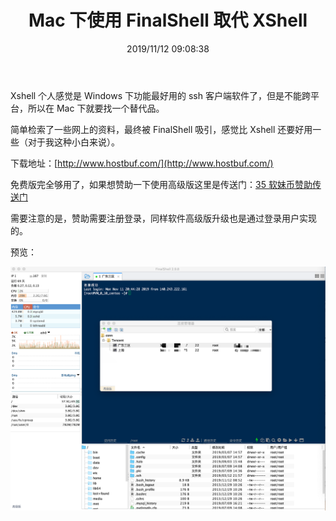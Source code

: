 ﻿---
title: "Mac 下使用 FinalShell 取代 XShell"
date: "2019/11/12 09:08:38"
updated: "2020/02/11 13:14:57"
permalink: "use-finalshell-instead-of-xshell-under-mac/"
tags:
 - Shell
 - SSH
categories:
 - [操作系统, 软件]
---

Xshell 个人感觉是 Windows 下功能最好用的 ssh 客户端软件了，但是不能跨平台，所以在 Mac 下就要找一个替代品。

简单检索了一些网上的资料，最终被 FinalShell 吸引，感觉比 Xshell 还要好用一些（对于我这种小白来说）。

下载地址：[http://www.hostbuf.com/](http://www.hostbuf.com/)

免费版完全够用了，如果想赞助一下使用高级版这里是传送门：[35 软妹币赞助传送门](http://www.hostbuf.com/manage/pay_advanced.jsp)

需要注意的是，赞助需要注册登录，同样软件高级版升级也是通过登录用户实现的。

预览：

![E6BADE11-F0D2-46D7-95EB-A3D1D94631E0](./191112-use-finalshell-instead-of-xshell-under-mac-01.png)
